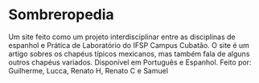 # Sombreropedia
Um site feito como um projeto interdisciplinar entre as disciplinas de espanhol e Prática de Laboratório do IFSP Campus Cubatão.
O site é um artigo sobres os chapéus típicos mexicanos, mas também fala de alguns outros chapéus variados. Disponível em Português e Espanhol.
Feito por: Guilherme, Lucca, Renato H, Renato C e Samuel
